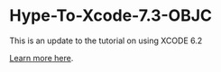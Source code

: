 # Hype-To-Xcode-7.3-OBJC
This is an update to the tutorial on using XCODE 6.2

[Learn more here](http://forums.tumult.com/t/embed-a-tumult-hype-document-in-a-webview-for-publishing-on-the-ios-app-store/1776).